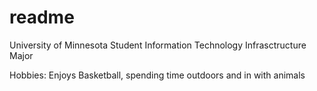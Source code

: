 # readme
University of Minnesota Student
Information Technology Infrasctructure Major

Hobbies: Enjoys Basketball, spending time outdoors and in with animals
